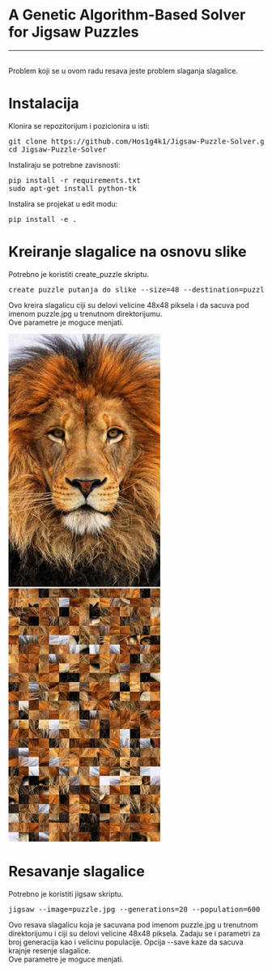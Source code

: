 <h1>A Genetic Algorithm-Based Solver for Jigsaw Puzzles </h1>
<hr>

<br>
Problem koji se u ovom radu resava jeste problem slaganja slagalice.

<h1> Instalacija </h1>

<p> Klonira se repozitorijum i pozicionira u isti: </p>
<pre>git clone https://github.com/Hos1g4k1/Jigsaw-Puzzle-Solver.git
cd Jigsaw-Puzzle-Solver
</pre>

<p> Instaliraju se potrebne zavisnosti: </p>
<pre>pip install -r requirements.txt
sudo apt-get install python-tk
</pre>

<p> Instalira se projekat u edit modu: </p>
<pre>pip install -e .</pre>

<h1> Kreiranje slagalice na osnovu slike </h1>

<p> Potrebno je koristiti create_puzzle skriptu. </p>
<pre>create_puzzle putanja_do_slike --size=48 --destination=puzzle.jpg</pre>

Ovo kreira slagalicu ciji su delovi velicine 48x48 piksela i da sacuva pod imenom puzzle.jpg u trenutnom direktorijumu.
<br>
Ove parametre je moguce menjati.

<img src="https://github.com/Hos1g4k1/Jigsaw-Puzzle-Solver/blob/main/images/lion.jpg" width="300" height="500">   <img src="https://github.com/Hos1g4k1/Jigsaw-Puzzle-Solver/blob/main/images/lav_48_pocetak.jpeg" width="300" height="500">

<h1> Resavanje slagalice </h1>
<p>Potrebno je koristiti jigsaw skriptu.</p>
<pre>jigsaw --image=puzzle.jpg --generations=20 --population=600 --size=48 --save</pre>

Ovo resava slagalicu koja je sacuvana pod imenom puzzle.jpg u trenutnom direktorijumu i ciji su delovi velicine 48x48 piksela.
Zadaju se i parametri za broj generacija kao i velicinu populacije. Opcija --save kaze da sacuva krajnje resenje slagalice.
<br>
Ove parametre je moguce menjati.

